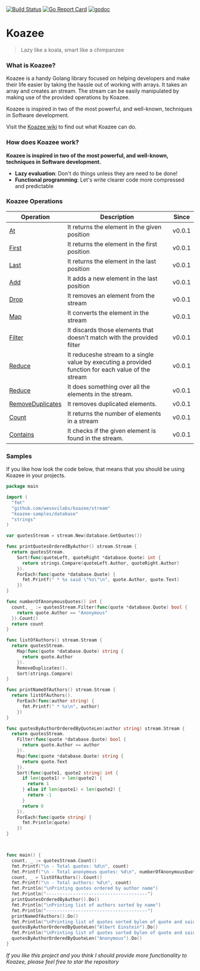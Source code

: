 [![Build Status](https://travis-ci.org/wesovilabs/koazee.svg?branch=master)](https://travis-ci.org/wesovilabs/koazee)
[![Go Report Card](https://goreportcard.com/badge/github.com/wesovilabs/koazee)](https://goreportcard.com/report/github.com/wesovilabs/koazee)
[![godoc](https://godoc.org/github.com/wesovilabs/koazee?status.svg)](http://godoc.org/github.com/wesovilabs/koazee)





# Koazee

> Lazy like a koala, smart like a chimpanzee


### What is Koazee?

Koazee is a handy Golang library focused on helping developers and make their life easier by taking the hassle out of working with arrays. It takes an array and creates an stream. The stream can be easily manipulated by making use of the provided operations by Koazee. 

Koazee is inspired in two of the most powerful, and well-known, techniques in Software development.

Visit the [Koazee wiki](https://github.com/wesovilabs/koazee/wiki) to find out what Koazee can do.

### How does Koazee work?

**Koazee is inspired in two of the most powerful, and well-known, techniques in Software development.**

- **Lazy evaluation**: Don't do things unless they are need to be done!
- **Functional programming**: Let's write clearer code more compressed and predictable


### Koazee Operations

| Operation  | Description  | Since  |
|---|---|---|
| [At](https://github.com/wesovilabs/koazee/wiki/Operation-at) | It returns the element in the given position |  v0.0.1 |
| [First](https://github.com/wesovilabs/koazee/wiki/Operation-first) | It returns the element in the first position |  v0.0.1 |
| [Last](https://github.com/wesovilabs/koazee/wiki/Operation-last) | It returns the element in the last position |  v0.0.1 |
| [Add](https://github.com/wesovilabs/koazee/wiki/Operation-add) | It adds a new element in the last position |  v0.0.1 |
| [Drop](https://github.com/wesovilabs/koazee/wiki/Operation-drop) | It removes an element from the stream |  v0.0.1 |
| [Map](https://github.com/wesovilabs/koazee/wiki/Operation-map) | It converts the element in the stream |  v0.0.1 |
| [Filter](https://github.com/wesovilabs/koazee/wiki/Operation-filter) | It discards those elements that doesn't match with the provided filter|  v0.0.1 |
| [Reduce](https://github.com/wesovilabs/koazee/wiki/Operation-reduce) | It reduceshe stream to a single value by executing a provided function for each value of the stream|  v0.0.1 |
| [Reduce](https://github.com/wesovilabs/koazee/wiki/Operation-foreach) | It does something over all the elements in the stream.|  v0.0.1 |
| [RemoveDuplicates](https://github.com/wesovilabs/koazee/wiki/Operation-removeDuplcates) | It removes duplicated elements.|  v0.0.1 |
| [Count](https://github.com/wesovilabs/koazee/wiki/Operation-count) | It returns the number of elements in a stream|  v0.0.1 |
| [Contains](https://github.com/wesovilabs/koazee/wiki/Operation-contains) | It checks if the given element is found in the stream.|  v0.0.1 |

### Samples

If you like how look the code below, that means that you should be using Koazee in your projects.


```go
package main

import (
  "fmt"
  "github.com/wesovilabs/koazee/stream"
  "koazee-samples/database"
  "strings"
)

var quotesStream = stream.New(database.GetQuotes())

func printQuotesOrderedByAuthor() stream.Stream {
  return quotesStream.
    Sort(func(quoteLeft, quoteRight *database.Quote) int {
      return strings.Compare(quoteLeft.Author, quoteRight.Author)
    }).
    ForEach(func(quote *database.Quote) {
      fmt.Printf(" * %s said \"%s\"\n", quote.Author, quote.Text)
    })
}

func numberOfAnonymousQuotes() int {
  count, _ := quotesStream.Filter(func(quote *database.Quote) bool {
    return quote.Author == "Anonymous"
  }).Count()
  return count
}

func listOfAuthors() stream.Stream {
  return quotesStream.
    Map(func(quote *database.Quote) string {
      return quote.Author
    }).
  	RemoveDuplicates().
    Sort(strings.Compare)
}

func printNameOfAuthors() stream.Stream {
  return listOfAuthors().
    ForEach(func(author string) {
      fmt.Printf(" * %s\n", author)
    })
}

func quotesByAuthorOrderedByQuoteLen(author string) stream.Stream {
  return quotesStream.
    Filter(func(quote *database.Quote) bool {
      return quote.Author == author
    }).
    Map(func(quote *database.Quote) string {
      return quote.Text
    }).
    Sort(func(quote1, quote2 string) int {
      if len(quote1) > len(quote2) {
        return 1
      } else if len(quote1) < len(quote2) {
        return -1
      }
      return 0
    }).
    ForEach(func(quote string) {
      fmt.Println(quote)
    })
}



func main() {
  count, _ := quotesStream.Count()
  fmt.Printf("\n - Total quotes: %d\n", count)
  fmt.Printf("\n - Total anonymous quotes: %d\n", numberOfAnonymousQuotes())
  count, _ = listOfAuthors().Count()
  fmt.Printf("\n - Total authors: %d\n", count)
  fmt.Println("\nPrinting quotes ordered by author name")
  fmt.Println("--------------------------------------")
  printQuotesOrderedByAuthor().Do()
  fmt.Println("\nPrinting list of authors sorted by name")
  fmt.Println("--------------------------------------")
  printNameOfAuthors().Do()
  fmt.Println("\nPrinting list of quotes sorted bylen of quote and said by Albert Einstein")
  quotesByAuthorOrderedByQuoteLen("Albert Einstein").Do()
  fmt.Println("\nPrinting list of quotes sorted bylen of quote and said by anonymous")
  quotesByAuthorOrderedByQuoteLen("Anonymous").Do()
}
```

*If you like this project and you think I should provide more functionality to Koazee, please feel free to star the repository*
